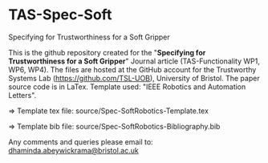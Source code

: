 # TAS-Spec-Soft
Specifying for Trustworthiness for a Soft Gripper

This is the github repository created for the "**Specifying for Trustworthiness for a Soft Gripper**" Journal article (TAS-Functionality WP1, WP6, WP4). The files are hosted at the GitHub account for the Trustworthy Systems Lab (https://github.com/TSL-UOB), University of Bristol. The paper source code is in LaTex. 
Template used: "IEEE Robotics and Automation Letters".

=> Template tex file: source/Spec-SoftRobotics-Template.tex

=> Template bib file: source/Spec-SoftRobotics-Bibliography.bib

Any comments and queries please email to: dhaminda.abeywickrama@bristol.ac.uk
